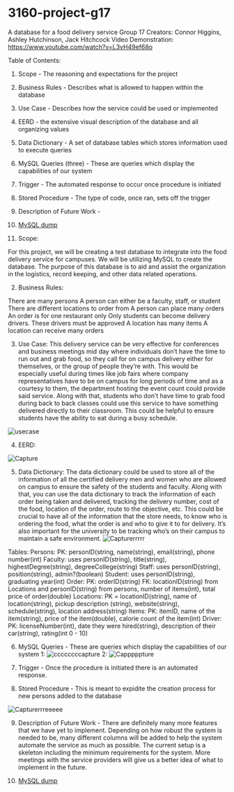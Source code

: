 # 3160-project-g17
A database for a food delivery service
Group 17 Creators: Connor Higgins, Ashley Hutchinson, Jack Hitchcock
Video Demonstration: https://www.youtube.com/watch?v=L3vH49ef68o

Table of Contents:

1. Scope - The reasoning and expectations for the project
2. Business Rules - Describes what is allowed to happen within the database
3. Use Case - Describes how the service could be used or implemented
4. EERD - the extensive visual description of the database and all organizing values
5. Data Dictionary - A set of database tables which stores information used to execute queries
6. MySQL Queries (three) - These are queries which display the capabilities of our system 
7. Trigger - The automated response to occur once procedure is initiated
8. Stored Procedure - The type of code, once ran, sets off the trigger
9. Description of Future Work - 
10. [MySQL dump](https://github.com/chiggi25/3160-project-g17/tree/master/project)

1. Scope: 

For this project, we will be creating a test database to integrate into the food delivery service for campuses. We will be utilizing MySQL to create the database. The purpose of this database is to aid and assist the organization in the logistics, record keeping, and other data related operations.

2. Business Rules:

There are many persons
A person can either be a faculty, staff, or student
There are different locations to order from
A person can place many orders
An order is for one restaurant only
Only students can become delivery drivers. These drivers must be approved
A location has many items
A location can receive many orders

3. Use Case: 
	This delivery service can be very effective for conferences and business meetings mid day where individuals don’t have the time to run out and grab food, so they call for on campus delivery either for themselves, or the group of people they’re with. This would be especially useful during times like job fairs where company representatives have to be on campus for long periods of time and as a courtesy to them, the department hosting the event count could provide said service. Along with that, students who don’t have time to grab food during back to back classes could use this service to have something delivered directly to their classroom. This could be helpful to ensure students have the ability to eat during a busy schedule.

![usecase](https://user-images.githubusercontent.com/46718667/78734337-ffbbe700-7915-11ea-988a-d1167049d574.JPG)

4. EERD:

![Capture](https://user-images.githubusercontent.com/46718667/79292146-6608b280-7e9e-11ea-8e94-5b569449dc67.JPG)

5. Data Dictionary: 
The data dictionary could be used to store all of the information of all the certified delivery men and women who are allowed on campus to ensure the safety of the students and faculty. Along with that, you can use the data dictionary to track the information of each order being taken and delivered, tracking the delivery number, cost of the food, location of the order, route to the objective, etc. This could be crucial to have all of the information that the store needs, to know who is ordering the food, what the order is and who to give it to for delivery. It’s also important for the university to be tracking who’s on their campus to maintain a safe environment.
![Capturerrrrr](https://user-images.githubusercontent.com/46718667/79292246-a5370380-7e9e-11ea-9412-b10227a7a64a.JPG)

Tables: 
Persons: PK: personID(string, name(string), email(string), phone number(int)
Faculty: uses personID(string), title(string), highestDegree(string), degreeCollege(string)
Staff: uses personID(string), position(string), admin?(boolean)
Student: uses personID(string), graduating year(int)
Order: PK: orderID(string) FK: locationID(string) from Locations and personID(string) from persons, number of items(int), total price of order(double)
Locations: PK = locationID(string), name of location(string), pickup description (string), website(string), schedule(string), location address(string)
Items: PK: itemID, name of the item(string), price of the item(double), calorie count of the item(int)
Driver: PK: licenseNumber(int), date they were hired(string), description of their car(string), rating(int 0 - 10)

6. MySQL Queries - These are queries which display the capabilities of our system 
1:
![ccccccccapture](https://user-images.githubusercontent.com/46718667/81115289-776b3a80-8ef1-11ea-8f47-c6827a44c236.JPG)
2:
![Capppppture](https://user-images.githubusercontent.com/46718667/81120833-750dde00-8efb-11ea-8015-1cb1ff43e4db.JPG)

7. Trigger - Once the procedure is initiated there is an automated response. 

8. Stored Procedure - This is meant to expidite the creation process for new persons added to the database

![Capturerrreeeee](https://user-images.githubusercontent.com/46718667/81114929-e98f4f80-8ef0-11ea-8bb6-a3a642bdf8f9.JPG)


9. Description of Future Work - There are definitely many more features that we have yet to implement. Depending on how robust the system is needed to be, many different columns will be added to help the system automate the service as much as possible. The current setup is a skeleton including the minimum requirements for the system. More meetings with the service providers will give us a better idea of what to implement in the future.

10. [MySQL dump](https://github.com/chiggi25/3160-project-g17/tree/master/project)
